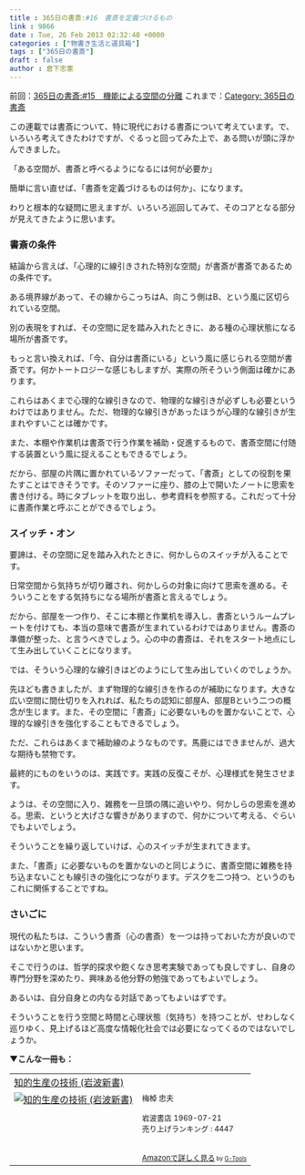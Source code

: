 ```yaml
---
title : 365日の書斎:#16　書斎を定義づけるもの
link : 9866
date : Tue, 26 Feb 2013 02:32:40 +0000
categories : ["物書き生活と道具箱"]
tags : ["365日の書斎"]
draft : false
author : 倉下忠憲
---
```


前回：<a href="https://rashita.net/blog/?p=9814" target="_blank">365日の書斎:#15　機能による空間の分離</a>
これまで：<a href="https://rashita.net/blog/?cat=274" target="_blank">Category: 365日の書斎</a>

この連載では書斎について、特に現代における書斎について考えています。で、いろいろ考えてきたわけですが、ぐるっと回ってみた上で、ある問いが頭に浮かんできました。

「ある空間が、書斎と呼べるようになるには何が必要か」

簡単に言い直せば、「書斎を定義づけるものは何か」、になります。

わりと根本的な疑問に思えますが、いろいろ巡回してみて、そのコアとなる部分が見えてきたように思います。

<h3>書斎の条件</h3>
結論から言えば、「心理的に線引きされた特別な空間」が書斎が書斎であるための条件です。

ある境界線があって、その線からこっちはA、向こう側はB、という風に区切られている空間。

別の表現をすれば、その空間に足を踏み入れたときに、ある種の心理状態になる場所が書斎です。

もっと言い換えれば、「今、自分は書斎にいる」という風に感じられる空間が書斎です。何かトートロジーな感じもしますが、実際の所そういう側面は確かにあります。

これらはあくまで心理的な線引きなので、物理的な線引きが必ずしも必要というわけではありません。ただ、物理的な線引きがあったほうが心理的な線引きが生まれやすいことは確かです。

また、本棚や作業机は書斎で行う作業を補助・促進するもので、書斎空間に付随する装置という風に捉えることもできるでしょう。

だから、部屋の片隅に置かれているソファーだって、「書斎」としての役割を果たすことはできそうです。そのソファーに座り、膝の上で開いたノートに思索を書き付ける。時にタブレットを取り出し、参考資料を参照する。これだって十分に書斎作業と呼ぶことができるでしょう。

<h3>スイッチ・オン</h3>
要諦は、その空間に足を踏み入れたときに、何かしらのスイッチが入ることです。

日常空間から気持ちが切り離され、何かしらの対象に向けて思索を進める。そういうことをする気持ちになる場所が書斎と言えるでしょう。

だから、部屋を一つ作り、そこに本棚と作業机を導入し、書斎というルームプレートを付けても、本当の意味で書斎が生まれているわけではありません。書斎の準備が整った、と言うべきでしょう。心の中の書斎は、それをスタート地点にして生み出していくことになります。

では、そういう心理的な線引きはどのようにして生み出していくのでしょうか。

先ほども書きましたが、まず物理的な線引きを作るのが補助になります。大きな広い空間に間仕切りを入れれば、私たちの認知に部屋A、部屋Bという二つの概念が生じます。また、その空間に「書斎」に必要ないものを置かないことで、心理的な線引きを強化することもできるでしょう。

ただ、これらはあくまで補助線のようなものです。馬鹿にはできませんが、過大な期待も禁物です。

最終的にものをいうのは、実践です。実践の反復こそが、心理様式を発生させます。

ようは、その空間に入り、雑務を一旦頭の隅に追いやり、何かしらの思索を進める。思索、というと大げさな響きがありますので、何かについて考える、ぐらいでもよいでしょう。

そういうことを繰り返していけば、心のスイッチが生まれてきます。

また、「書斎」に必要ないものを置かないのと同じように、書斎空間に雑務を持ち込まないことも線引きの強化につながります。デスクを二つ持つ、というのもこれに関係することですね。

<h3>さいごに</h3>
現代の私たちは、こういう書斎（心の書斎）を一つは持っておいた方が良いのではないかと思います。

そこで行うのは、哲学的探求や飽くなき思考実験であっても良しですし、自身の専門分野を深めたり、興味ある他分野の勉強であってもよいでしょう。

あるいは、自分自身との内なる対話であってもよいはずです。

そういうことを行う空間と時間と心理状態（気持ち）を持つことが、せわしなく巡りゆく、見上げるほど高度な情報化社会では必要になってくるのではないでしょうか。

<strong>▼こんな一冊も：</strong>
<table  border="0" cellpadding="5"><tr><td colspan="2"><a href="http://www.amazon.co.jp/%E7%9F%A5%E7%9A%84%E7%94%9F%E7%94%A3%E3%81%AE%E6%8A%80%E8%A1%93-%E5%B2%A9%E6%B3%A2%E6%96%B0%E6%9B%B8-%E6%A2%85%E6%A3%B9-%E5%BF%A0%E5%A4%AB/dp/4004150930%3FSubscriptionId%3D15SMZCTB9V8NGR2TW082%26tag%3Drashita1000-22%26linkCode%3Dxm2%26camp%3D2025%26creative%3D165953%26creativeASIN%3D4004150930" target="_blank">知的生産の技術 (岩波新書)</a><img src="http://www.assoc-amazon.jp/e/ir?t=rashita1000-22&l=ur2&o=9" width="1" height="1" style="border: none;" alt="" /></td></tr><tr><td valign="top"><a href="http://www.amazon.co.jp/%E7%9F%A5%E7%9A%84%E7%94%9F%E7%94%A3%E3%81%AE%E6%8A%80%E8%A1%93-%E5%B2%A9%E6%B3%A2%E6%96%B0%E6%9B%B8-%E6%A2%85%E6%A3%B9-%E5%BF%A0%E5%A4%AB/dp/4004150930%3FSubscriptionId%3D15SMZCTB9V8NGR2TW082%26tag%3Drashita1000-22%26linkCode%3Dxm2%26camp%3D2025%26creative%3D165953%26creativeASIN%3D4004150930" target="_blank"><img src="http://ecx.images-amazon.com/images/I/41Q9KKMZYAL._SL160_.jpg" border="0" alt="知的生産の技術 (岩波新書)" /></a></td><td valign="top"><font size="-1">梅棹 忠夫 <br /><br />岩波書店  1969-07-21<br />売り上げランキング : 4447<br /><br /><br /><a href="http://www.amazon.co.jp/%E7%9F%A5%E7%9A%84%E7%94%9F%E7%94%A3%E3%81%AE%E6%8A%80%E8%A1%93-%E5%B2%A9%E6%B3%A2%E6%96%B0%E6%9B%B8-%E6%A2%85%E6%A3%B9-%E5%BF%A0%E5%A4%AB/dp/4004150930%3FSubscriptionId%3D15SMZCTB9V8NGR2TW082%26tag%3Drashita1000-22%26linkCode%3Dxm2%26camp%3D2025%26creative%3D165953%26creativeASIN%3D4004150930" target="_blank">Amazonで詳しく見る</a></font><font size="-2"> by <a href="http://www.goodpic.com/mt/aws/index.html" >G-Tools</a></font></td></tr></table>


